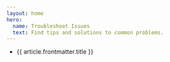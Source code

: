 ```yaml
---
layout: home
hero:
  name: Troubleshoot Issues
  text: Find tips and solutions to common problems.
---
```


<script setup>
import {data as articles} from './docs.data.js';
</script>

<ul>
    <li v-for="article in articles" :key="article.url">
        <a :href="article.url">{{ article.frontmatter.title }}</a>
    </li>
</ul>
